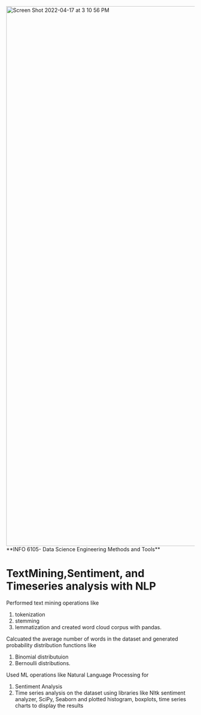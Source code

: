 <img width="1440" alt="Screen Shot 2022-04-17 at 3 10 56 PM" src="https://user-images.githubusercontent.com/96019418/164293046-4e217776-8dc6-4ae6-8179-d031dab0995d.png">
**INFO 6105- Data Science Engineering Methods and Tools**

# TextMining,Sentiment, and Timeseries analysis with NLP

Performed text mining operations like 
1) tokenization
2) stemming
3) lemmatization and created word cloud corpus with pandas. 
 
Calcuated the average number of words in the dataset and generated probability distribution functions like 
1) Binomial distributuion
2) Bernoulli distributions. 

Used ML operations like Natural Language Processing for 
1) Sentiment Analysis 
2)  Time series analysis on the dataset using libraries like Nltk sentiment analyzer, SciPy, Seaborn 
and plotted histogram, boxplots, time series charts to display the results

